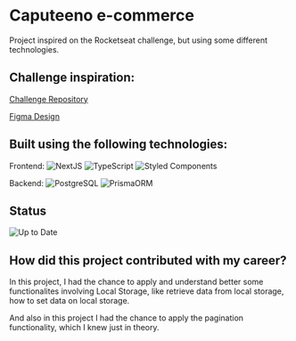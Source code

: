 
# Caputeeno e-commerce

Project inspired on the Rocketseat challenge, but using some different technologies.

## Challenge inspiration:

[Challenge Repository](https://github.com/Rocketseat/frontend-challenge/tree/main)

[Figma Design](https://www.figma.com/file/rET9F2CeUEJdiVN7JRu993/E-commerce---capputeeno?type=design&mode=design&t=EZIBMX56WF5JcS46-0)


## Built using the following technologies:

Frontend:
![NextJS](https://img.shields.io/badge/-NextJS-232323?style=flat&labelColor=000000&logo=nextdotjs&logoColor=ffffff)
![TypeScript](https://img.shields.io/badge/-TypeScript-232323?style=flat&labelColor=000000&logo=typescript&logoColor=3178C6)
![Styled Components](https://img.shields.io/badge/-Styled_Components-232323?style=flat&labelColor=d825e8&logo=styledcomponents&logoColor=ffffff)

Backend:
![PostgreSQL](https://img.shields.io/badge/-PostgreSQL-232323?style=flat&labelColor=4169E1&logo=postgresql&logoColor=ffffff)
![PrismaORM](https://img.shields.io/badge/-Prisma-232323?style=flat&labelColor=5040b8&logo=prisma&logoColor=ffffff)

## Status

![Up to Date](https://img.shields.io/badge/-Completed-232323?style=flat&labelColor=00ff00&logo=completed&logoColor=00ff00)



## How did this project contributed with my career?

In this project, I had the chance to apply and understand better some functionalites involving Local Storage, like retrieve data from local storage, how to set data on local storage.

And also in this project I had the chance to apply the pagination functionality, which I knew just in theory.




